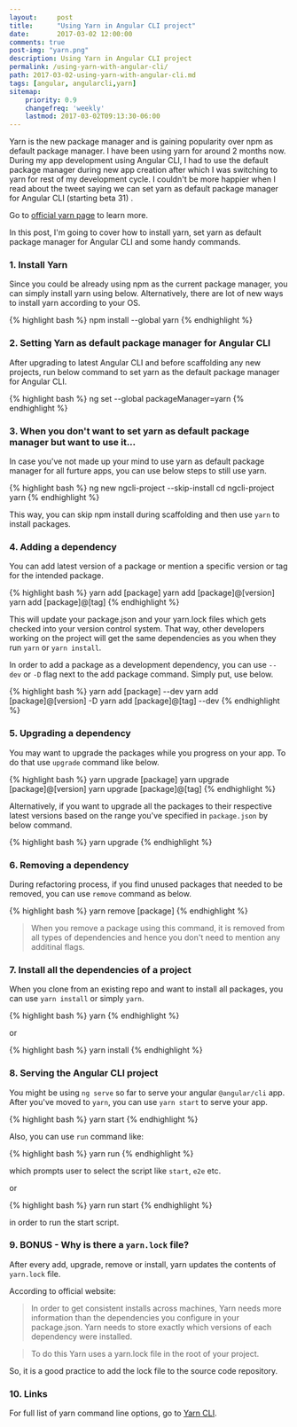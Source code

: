 ```yaml
---
layout:     post
title:      "Using Yarn in Angular CLI project"
date:       2017-03-02 12:00:00
comments: true
post-img: "yarn.png"
description: Using Yarn in Angular CLI project
permalink: /using-yarn-with-angular-cli/
path: 2017-03-02-using-yarn-with-angular-cli.md
tags: [angular, angularcli,yarn]
sitemap:
    priority: 0.9
    changefreq: 'weekly'
    lastmod: 2017-03-02T09:13:30-06:00
---
```


Yarn is the new package manager and is gaining popularity over npm as default package manager. I have been using yarn for around 2 months now. During my app development using Angular CLI, I had to use the default package manager during new app creation after which I was switching to yarn for rest of my development cycle. I couldn't be more happier when I read about the tweet saying we can set yarn as default package manager for Angular CLI (starting beta 31) .

Go to [official yarn page](https://yarnpkg.com/) to learn more.

In this post, I'm going to cover how to install yarn, set yarn as default package manager for Angular CLI and some handy commands.

### 1. Install Yarn

Since you could be already using npm as the current package manager, you can simply install yarn using below. Alternatively, there are lot of new ways to install yarn according to your OS.

{% highlight bash %}
    npm install --global yarn
{% endhighlight %}

### 2. Setting Yarn as default package manager for Angular CLI

After upgrading to latest Angular CLI and before scaffolding any new projects, run below command to set yarn as the default package manager for Angular CLI.

{% highlight bash %}
    ng set --global packageManager=yarn
{% endhighlight %}

### 3. When you don't want to set yarn as default package manager but want to use it...

In case you've not made up your mind to use yarn as default package manager for all furture apps, you can use below steps to still use yarn.

{% highlight bash %}
    ng new ngcli-project --skip-install
    cd ngcli-project
    yarn
{% endhighlight %}

This way, you can skip npm install during scaffolding and then use `yarn` to install packages.

### 4. Adding a dependency

You can add latest version of a package or mention a specific version or tag for the intended package.

{% highlight bash %}
    yarn add [package]
    yarn add [package]@[version]
    yarn add [package]@[tag]
{% endhighlight %}

This will  update your package.json and your yarn.lock files which gets checked into your version control system. That way, other developers working on the project will get the same dependencies as you when they run `yarn` or `yarn install`.

In order to add a package as a development dependency, you can use `--dev` or `-D` flag next to the add package command. Simply put, use below.

{% highlight bash %}
    yarn add [package] --dev
    yarn add [package]@[version] -D
    yarn add [package]@[tag] --dev
{% endhighlight %}

### 5. Upgrading a dependency

You may want to upgrade the packages while you progress on your app. To do that use `upgrade` command like below.

{% highlight bash %}
    yarn upgrade [package]
    yarn upgrade [package]@[version]
    yarn upgrade [package]@[tag]
{% endhighlight %}

Alternatively, if you want to upgrade all the packages to their respective latest versions based on the range you've specified in `package.json` by below command.

{% highlight bash %}
    yarn upgrade
{% endhighlight %}

### 6. Removing a dependency

During refactoring process, if you find unused packages that needed to be removed, you can use `remove` command as below.

{% highlight bash %}
    yarn remove [package]
{% endhighlight %}

> When you remove a package using this command, it is removed from all types of dependencies and hence you don't need to mention any additinal flags.

### 7. Install all the dependencies of a project

When you clone from an existing repo and want to install all packages, you can use `yarn install` or simply `yarn`.

{% highlight bash %}
    yarn
{% endhighlight %}

or 

{% highlight bash %}
    yarn install
{% endhighlight %}

### 8. Serving the Angular CLI project

You might be using `ng serve` so far to serve your angular `@angular/cli` app. After you've moved to `yarn`, you can use `yarn start` to serve your app.

{% highlight bash %}
    yarn start
{% endhighlight %}

Also, you can use `run` command like:

{% highlight bash %}
    yarn run
{% endhighlight %}

which prompts user to select the script like `start`, `e2e` etc.

or 

{% highlight bash %}
    yarn run start
{% endhighlight %}

in order to run the start script.

### 9. BONUS - Why is there a `yarn.lock` file?

After every add, upgrade, remove or install, yarn updates the contents of `yarn.lock` file.

According to official website:

> In order to get consistent installs across machines, Yarn needs more information than the dependencies you configure in your package.json. Yarn needs to store exactly which versions of each dependency were installed.

> To do this Yarn uses a yarn.lock file in the root of your project. 

So, it is a good practice to add the lock file to the source code repository.

### 10. Links

For full list of yarn command line options, go to [Yarn CLI](https://yarnpkg.com/en/docs/cli/).

